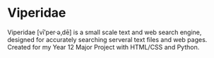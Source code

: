 # Viperidae

Viperidae [vī′per·ə‚dē] is a small scale text and web search engine, designed for accurately searching serveral
text files and web pages. Created for my Year 12 Major Project with HTML/CSS and Python.

